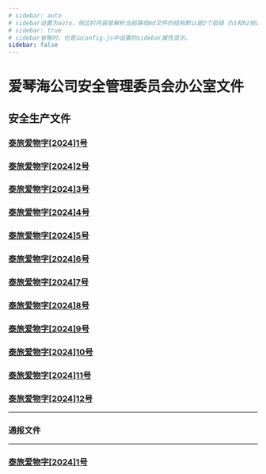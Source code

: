 ```yaml
---
# sidebar: auto
# sidebar设置为auto，侧边栏内容是解析当前路径md文件的结构默认是2个层级（h1和h2标题的内容）
# sidebar: true
# sidebar省略时，也是以config.js中设置的sidebar属性显示。
sidebar: false
---
```


# 爱琴海公司安全管理委员会办公室文件
## 安全生产文件
### [泰旅爱物字[2024]1号](/safenote/safeproduct/1.md) 
### [泰旅爱物字[2024]2号](/safenote/safeproduct/1.md) 
### [泰旅爱物字[2024]3号](/safenote/safeproduct/3.md) 
### [泰旅爱物字[2024]4号](/safenote/safeproduct/1.md) 
### [泰旅爱物字[2024]5号](/safenote/safeproduct/1.md) 
### [泰旅爱物字[2024]6号](/safenote/safeproduct/6.md) 
### [泰旅爱物字[2024]7号](/safenote/safeproduct/1.md) 
### [泰旅爱物字[2024]8号](/safenote/safeproduct/1.md) 
### [泰旅爱物字[2024]9号](/safenote/safeproduct/1.md) 
### [泰旅爱物字[2024]10号](/safenote/safeproduct/1.md) 
### [泰旅爱物字[2024]11号](/safenote/safeproduct/1.md)
### [泰旅爱物字[2024]12号](/safenote/safeproduct/12.md) 
---
### 通报文件
---
### [泰旅爱物字[2024]1号](/safenote/note/1.md) 
